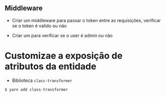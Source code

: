 ## Middleware

- Criar um middleware para passar o token entre as requisições, verificar se o token é valido ou não

- Criar um para verificar se o user é admin ou não


# Customizae a exposição de atributos da entidade

- Biblioteca `class-transformer`
```bash
$ yarn add class-transformer
```